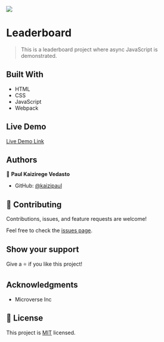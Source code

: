 ![](https://img.shields.io/badge/Microverse-blueviolet)

# Leaderboard

> This is a leaderboard project where async JavaScript is demonstrated.


## Built With

- HTML
- CSS
- JavaScript
- Webpack

## Live Demo

[Live Demo Link](https://livedemo.com)

## Authors

👤 **Paul Kaizirege Vedasto**

- GitHub: [@kaizipaul](https://github.com/kaizipaul)

## 🤝 Contributing

Contributions, issues, and feature requests are welcome!

Feel free to check the [issues page](../../issues/).

## Show your support

Give a ⭐️ if you like this project!

## Acknowledgments

- Microverse Inc

## 📝 License

This project is [MIT](./LICENSE) licensed.